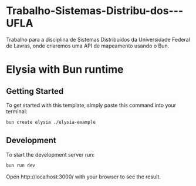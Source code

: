 # Trabalho-Sistemas-Distribu-dos---UFLA
Trabalho para a disciplina de Sistemas Distribuídos da Universidade Federal de Lavras, onde criaremos uma API de mapeamento usando o Bun.

# Elysia with Bun runtime

## Getting Started
To get started with this template, simply paste this command into your terminal:
```bash
bun create elysia ./elysia-example
```

## Development
To start the development server run:
```bash
bun run dev
```
Open http://localhost:3000/ with your browser to see the result.
